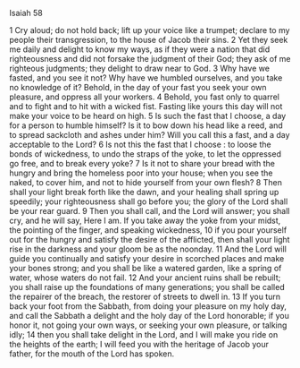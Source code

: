 Isaiah 58

1	Cry aloud; do not hold back; lift up your voice like a trumpet; declare to my people their transgression, to the house of Jacob their sins.
2	Yet they seek me daily and delight to know my ways, as if they were a nation that did righteousness and did not forsake the judgment of their God; they ask of me righteous judgments; they delight to draw near to God.
3	Why have we fasted, and you see it not? Why have we humbled ourselves, and you take no knowledge of it? Behold, in the day of your fast you seek your own pleasure, and oppress all your workers.
4	Behold, you fast only to quarrel and to fight and to hit with a wicked fist. Fasting like yours this day will not make your voice to be heard on high.
5	Is such the fast that I choose, a day for a person to humble himself? Is it to bow down his head like a reed, and to spread sackcloth and ashes under him? Will you call this a fast, and a day acceptable to the Lord?
6	Is not this the fast that I choose : to loose the bonds of wickedness, to undo the straps of the yoke, to let the oppressed go free, and to break every yoke?
7	Is it not to share your bread with the hungry and bring the homeless poor into your house; when you see the naked, to cover him, and not to hide yourself from your own flesh?
8	Then shall your light break forth like the dawn, and your healing shall spring up speedily; your righteousness shall go before you; the glory of the Lord shall be your rear guard.
9	Then you shall call, and the Lord will answer; you shall cry, and he will say, Here I am. If you take away the yoke from your midst, the pointing of the finger, and speaking wickedness,
10	if you pour yourself out for the hungry and satisfy the desire of the afflicted, then shall your light rise in the darkness and your gloom be as the noonday.
11	And the Lord will guide you continually and satisfy your desire in scorched places and make your bones strong; and you shall be like a watered garden, like a spring of water, whose waters do not fail.
12	And your ancient ruins shall be rebuilt; you shall raise up the foundations of many generations; you shall be called the repairer of the breach, the restorer of streets to dwell in.
13	If you turn back your foot from the Sabbath, from doing your pleasure on my holy day, and call the Sabbath a delight and the holy day of the Lord honorable; if you honor it, not going your own ways, or seeking your own pleasure, or talking idly;
14	then you shall take delight in the Lord, and I will make you ride on the heights of the earth; I will feed you with the heritage of Jacob your father, for the mouth of the Lord has spoken.


